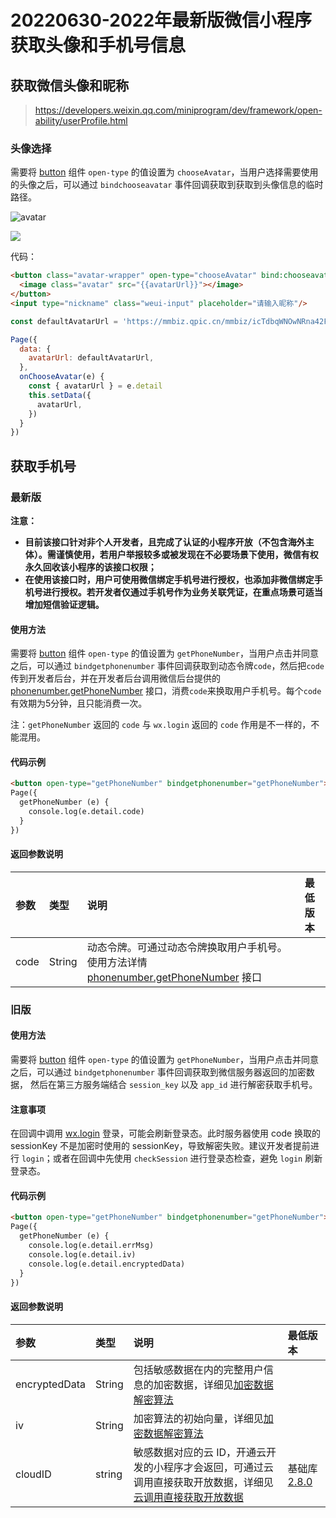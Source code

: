 # 20220630-2022年最新版微信小程序获取头像和手机号信息



## 获取微信头像和昵称

> https://developers.weixin.qq.com/miniprogram/dev/framework/open-ability/userProfile.html

### 头像选择

需要将 [button](https://developers.weixin.qq.com/miniprogram/dev/component/button.html) 组件 `open-type` 的值设置为 `chooseAvatar`，当用户选择需要使用的头像之后，可以通过 `bindchooseavatar` 事件回调获取到获取到头像信息的临时路径。

![avatar](https://s2.loli.net/2022/06/30/ACl716Nex3sG5tc.png)

![](https://s2.loli.net/2022/06/30/ACl716Nex3sG5tc.png)

代码：

```html
<button class="avatar-wrapper" open-type="chooseAvatar" bind:chooseavatar="onChooseAvatar">
  <image class="avatar" src="{{avatarUrl}}"></image>
</button> 
<input type="nickname" class="weui-input" placeholder="请输入昵称"/>
```

```js
const defaultAvatarUrl = 'https://mmbiz.qpic.cn/mmbiz/icTdbqWNOwNRna42FI242Lcia07jQodd2FJGIYQfG0LAJGFxM4FbnQP6yfMxBgJ0F3YRqJCJ1aPAK2dQagdusBZg/0'

Page({
  data: {
    avatarUrl: defaultAvatarUrl,
  },
  onChooseAvatar(e) {
    const { avatarUrl } = e.detail 
    this.setData({
      avatarUrl,
    })
  }
})
```

## 获取手机号

### 最新版

**注意：**

- **目前该接口针对非个人开发者，且完成了认证的小程序开放（不包含海外主体）。需谨慎使用，若用户举报较多或被发现在不必要场景下使用，微信有权永久回收该小程序的该接口权限；**
- **在使用该接口时，用户可使用微信绑定手机号进行授权，也添加非微信绑定手机号进行授权。若开发者仅通过手机号作为业务关联凭证，在重点场景可适当增加短信验证逻辑。**

#### 使用方法

需要将 [button](https://developers.weixin.qq.com/miniprogram/dev/component/button.html) 组件 `open-type` 的值设置为 `getPhoneNumber`，当用户点击并同意之后，可以通过 `bindgetphonenumber` 事件回调获取到动态令牌`code`，然后把`code`传到开发者后台，并在开发者后台调用微信后台提供的 [phonenumber.getPhoneNumber](https://developers.weixin.qq.com/miniprogram/dev/api-backend/open-api/phonenumber/phonenumber.getPhoneNumber.html) 接口，消费`code`来换取用户手机号。每个`code`有效期为5分钟，且只能消费一次。

注：`getPhoneNumber` 返回的 `code` 与 `wx.login` 返回的 `code` 作用是不一样的，不能混用。

#### 代码示例

```html
<button open-type="getPhoneNumber" bindgetphonenumber="getPhoneNumber"></button>
Page({
  getPhoneNumber (e) {
    console.log(e.detail.code)
  }
})
```

#### 返回参数说明

| 参数 | 类型   | 说明                                                         | 最低版本 |
| :--- | :----- | :----------------------------------------------------------- | :------- |
| code | String | 动态令牌。可通过动态令牌换取用户手机号。使用方法详情 [phonenumber.getPhoneNumber](https://developers.weixin.qq.com/miniprogram/dev/api-backend/open-api/phonenumber/phonenumber.getPhoneNumber.html) 接口 |          |

### 旧版

#### 使用方法

需要将 [button](https://developers.weixin.qq.com/miniprogram/dev/component/button.html) 组件 `open-type` 的值设置为 `getPhoneNumber`，当用户点击并同意之后，可以通过 `bindgetphonenumber` 事件回调获取到微信服务器返回的加密数据， 然后在第三方服务端结合 `session_key` 以及 `app_id` 进行解密获取手机号。

#### 注意事项

在回调中调用 [wx.login](https://developers.weixin.qq.com/miniprogram/dev/api/open-api/login/wx.login.html) 登录，可能会刷新登录态。此时服务器使用 code 换取的 sessionKey 不是加密时使用的 sessionKey，导致解密失败。建议开发者提前进行 `login`；或者在回调中先使用 `checkSession` 进行登录态检查，避免 `login` 刷新登录态。

#### 代码示例

```html
<button open-type="getPhoneNumber" bindgetphonenumber="getPhoneNumber"></button>
Page({
  getPhoneNumber (e) {
    console.log(e.detail.errMsg)
    console.log(e.detail.iv)
    console.log(e.detail.encryptedData)
  }
})
```

#### 返回参数说明

| 参数          | 类型   | 说明                                                         | 最低版本                                                     |
| :------------ | :----- | :----------------------------------------------------------- | :----------------------------------------------------------- |
| encryptedData | String | 包括敏感数据在内的完整用户信息的加密数据，详细见[加密数据解密算法](https://developers.weixin.qq.com/miniprogram/dev/framework/open-ability/signature.html#加密数据解密算法) |                                                              |
| iv            | String | 加密算法的初始向量，详细见[加密数据解密算法](https://developers.weixin.qq.com/miniprogram/dev/framework/open-ability/signature.html#加密数据解密算法) |                                                              |
| cloudID       | string | 敏感数据对应的云 ID，开通云开发的小程序才会返回，可通过云调用直接获取开放数据，详细见[云调用直接获取开放数据](https://developers.weixin.qq.com/miniprogram/dev/framework/open-ability/signature.html#method-cloud) | 基础库 [2.8.0](https://developers.weixin.qq.com/miniprogram/dev/framework/compatibility.html) |